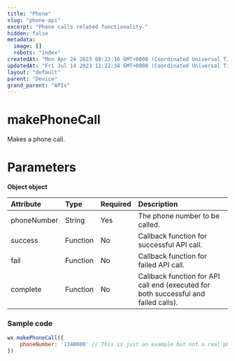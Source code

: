 ```yaml
---
title: "Phone"
slug: "phone-api"
excerpt: "Phone calls related functionality."
hidden: false
metadata: 
  image: []
  robots: "index"
createdAt: "Mon Apr 24 2023 08:22:16 GMT+0000 (Coordinated Universal Time)"
updatedAt: "Fri Jul 14 2023 11:22:34 GMT+0000 (Coordinated Universal Time)"
layout: "default"
parent: "Device"
grand_parent: "APIs"
---
```

# makePhoneCall

Makes a phone call.

# Parameters

**Object object**

| Attribute   | Type     | Required | Description                                                                         |
| :---------- | :------- | :------- | :---------------------------------------------------------------------------------- |
| phoneNumber | String   | Yes      | The phone number to be called.                                                      |
| success     | Function | No       | Callback function for successful API call.                                          |
| fail        | Function | No       | Callback function for failed API call.                                              |
| complete    | Function | No       | Callback function for API call end (executed for both successful and failed calls). |

### Sample code

```javascript JavaScript
wx.makePhoneCall({
	phoneNumber: '1340000' // This is just an example but not a real phone number.
})
```
